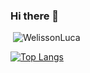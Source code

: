 ### Hi there 👋

<p>&nbsp;<img align="justify" src="https://github-readme-stats.vercel.app/api?username=Amandaramos25&show_icons=true&locale=en&=true&theme=dark" alt="WelissonLuca" /></p>

[![Top Langs](https://github-readme-stats.vercel.app/api/top-langs/?username=Amandaramos25&layout=compact&how_icons=true&theme=dark)](https://github.com/anuraghazra/github-readme-stats)
